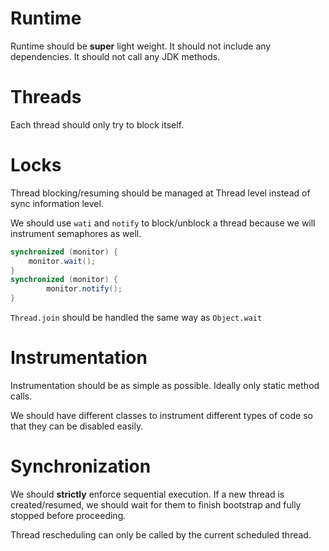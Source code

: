 # Runtime

Runtime should be **super** light weight. It should
not include any dependencies. It should not call any JDK methods.

# Threads

Each thread should only try to block itself.

# Locks

Thread blocking/resuming should be managed at Thread level instead of sync information level.

We should use `wati` and `notify` to block/unblock a thread because we will instrument semaphores as well.

```java
synchronized (monitor) {
    monitor.wait(); 
}
synchronized (monitor) {
        monitor.notify(); 
}
```

`Thread.join` should be handled the same way as `Object.wait`

# Instrumentation

Instrumentation should be as simple as possible. Ideally only static method calls.

We should have different classes to instrument different types of code so that they can be disabled easily.

# Synchronization

We should **strictly** enforce sequential execution. If a new thread is created/resumed, we
should wait for them to finish bootstrap and fully stopped before proceeding.

Thread rescheduling can only be called by the current scheduled thread.
